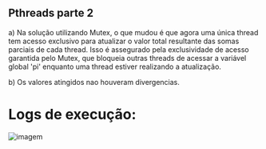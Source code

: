 ## Pthreads parte 2  
  
a) Na solução utilizando Mutex, o que mudou é que agora uma única thread tem acesso exclusivo para atualizar o valor total resultante das somas parciais de cada thread. Isso é assegurado pela exclusividade de acesso garantida pelo Mutex, que bloqueia outras threads de acessar a variável global 'pi' enquanto uma thread estiver realizando a atualização.  
  
b) Os valores atingidos nao houveram divergencias.

# Logs de execução:
![imagem](/img.png)

